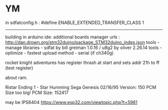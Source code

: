 # YM
in sdfatconfig.h :
#define ENABLE_EXTENDED_TRANSFER_CLASS 1
* * *

building in arduino ide:
additional boards manager urls : http://dan.drown.org/stm32duino/package_STM32duino_index.json
tools - manage libraries - sdfat by bill greiman 1.0.16 / u8g2 by oliver 2.26.14
tools - optimize - fastest
upload method - serial (if ch340g)

rocket knight adventures has register thrash at start and sets addr 21h to ff (test register)

about ram.

Ristar
Ending 1 - Star Humming
Sega Genesis
02/16/95
Version: 150
PCM Size too big!
PCM Size: 152417

may be IPS6404
https://www.esp32.com/viewtopic.php?t=5961
